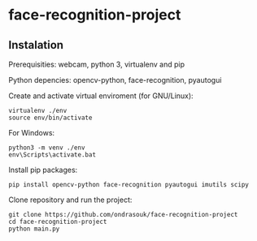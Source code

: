 # face-recognition-project

## Instalation

Prerequisities: webcam, python 3, virtualenv and pip

Python depencies: opencv-python, face-recognition, pyautogui

Create and activate virtual enviroment (for GNU/Linux):

```
virtualenv ./env
source env/bin/activate 
```

For Windows:

```
python3 -m venv ./env
env\Scripts\activate.bat
```

Install pip packages:

```
pip install opencv-python face-recognition pyautogui imutils scipy
```

Clone repository and run the project:

```
git clone https://github.com/ondrasouk/face-recognition-project
cd face-recognition-project
python main.py
```
